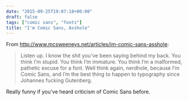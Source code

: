 ```yaml
---
date: "2015-09-25T19:07:18+00:00"
draft: false
tags: ["comic sans", "fonts"]
title: "I'm Comic Sans, Asshole"
---
```

From http://www.mcsweeneys.net/articles/im-comic-sans-asshole:

>Listen up. I know the shit you’ve been saying behind my back. You think I’m stupid. You think I’m immature. You think I’m a malformed, pathetic excuse for a font. Well think again, nerdhole, because I’m Comic Sans, and I’m the best thing to happen to typography since Johannes fucking Gutenberg.

Really funny if you’ve heard criticism of Comic Sans before.
